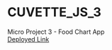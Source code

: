 # CUVETTE_JS_3
 Micro Project 3 - Food Chart App \
 [Deployed Link](https://link-url-here.org](https://perths.github.io/CUVETTE_JS_3/)https://perths.github.io/CUVETTE_JS_3/)
